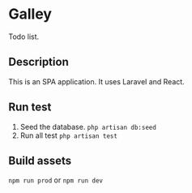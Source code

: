 # Galley
Todo list.

## Description
This is an SPA application. 
It uses Laravel and React.

## Run test
1. Seed the database.
`php artisan db:seed`
2. Run all test
`php artisan test` 

## Build assets
`npm run prod` or `npm run dev`
